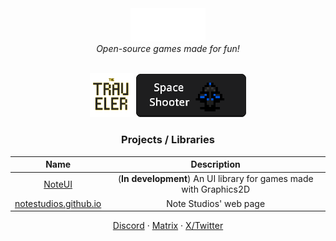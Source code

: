 <div align="center">
  <img style="width:24%" src="/repo/banners/notestudios.png"><br>
  <i> Open-source games made for fun! </i>
</div>
<br>
<div align="center">

  <a href="https://github.com/notestudios/TheTraveler"
    ><img style="width:14%" src="/repo/banners/thetraveler.png"></a> 
  <a href="https://github.com/notestudios/SpaceShooter"
    ><img style="width:35%;height:12%" src="/repo/banners/spaceshooter.png"></a>

</div>

<div align="center">

<h3> Projects / Libraries </h3>

| Name | Description |
| :-: | :-: |
| [NoteUI](https://github.com/notestudios/noteui) | (**In development**) An UI library for games made with Graphics2D |
| [notestudios.github.io](https://github.com/notestudios/notestudios.hithub.io) | Note Studios' web page |


</div>

<p align="center">
  <a href="https://discord.com/users/568589231954591749">Discord</a> · 
  <a href="https://matrix.to/#/@retrozinndev:matrix.org">Matrix</a> · 
  <a href="https://x.com/@retrozinndev">X/Twitter</a>
</p>
